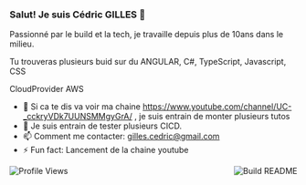 ### Salut! Je suis Cédric GILLES 👋

Passionné par le build et la tech, je travaille depuis plus de 10ans dans le milieu.

Tu trouveras plusieurs buid sur du ANGULAR, C#, TypeScript, Javascript, CSS

CloudProvider AWS


- 🔭 Si ca te dis va voir ma chaine https://www.youtube.com/channel/UC-_cckryVDk7UUNSMMgyGrA/ , je suis entrain de monter plusieurs tutos
- 🌱 Je suis entrain de tester plusieurs CICD.
- 📫 Comment me contacter: gilles.cedric@gmail.com
- ⚡ Fun fact: Lancement de la chaine youtube 


![Profile Views](https://gpvc.arturio.dev/canard64)
<a href="https://github.com/Canard64/Canard64/actions"><img src="https://github.com/Canard64/Canard64/workflows/Build%20README/badge.svg?branch=master" align="right" alt="Build README"></a>
